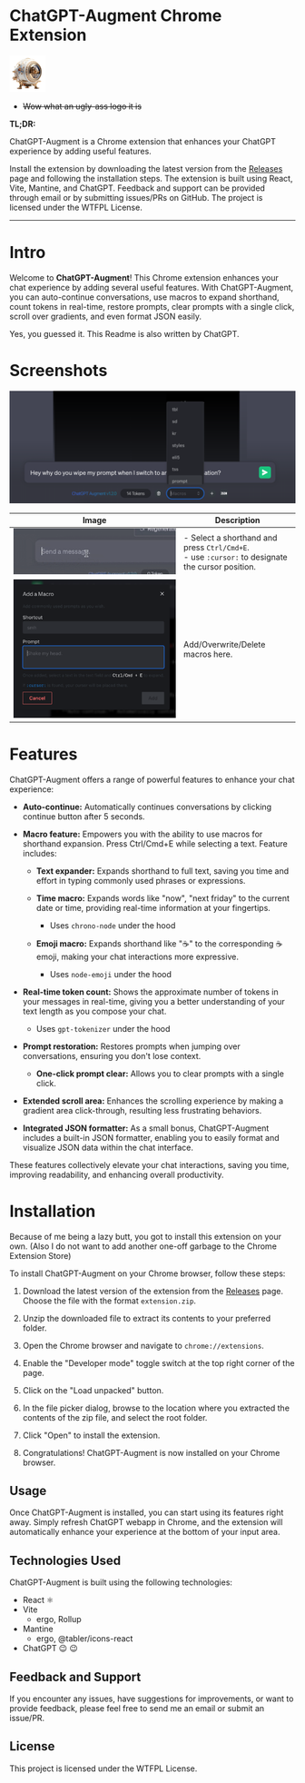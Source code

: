 # ChatGPT-Augment Chrome Extension

![ChatGPT-Augment Logo](public/icon64.png)

- ~~Wow what an ugly-ass logo it is~~

**TL;DR:**

ChatGPT-Augment is a Chrome extension that enhances your ChatGPT experience by adding useful features.

Install the extension by downloading the latest version from the [Releases](https://github.com/zenyr/chatgpt-augment/releases) page and following the installation steps. The extension is built using React, Vite, Mantine, and ChatGPT. Feedback and support can be provided through email or by submitting issues/PRs on GitHub. The project is licensed under the WTFPL License.

---

# Intro

Welcome to **ChatGPT-Augment**! This Chrome extension enhances your chat experience by adding several useful features. With ChatGPT-Augment, you can auto-continue conversations, use macros to expand shorthand, count tokens in real-time, restore prompts, clear prompts with a single click, scroll over gradients, and even format JSON easily.

Yes, you guessed it. This Readme is also written by ChatGPT.

# Screenshots

![Main screenshot](img/main.png)

| Image                                  | Description                                                                                           |
| -------------------------------------- | ----------------------------------------------------------------------------------------------------- |
| ![Text expander](img/expander.gif)     | - Select a shorthand and press `Ctrl/Cmd+E`. <br/> - use `:cursor:` to designate the cursor position. |
| ![Add a macro modal](img/addmodal.png) | Add/Overwrite/Delete macros here.                                                                     |

# Features

ChatGPT-Augment offers a range of powerful features to enhance your chat experience:

- **Auto-continue:** Automatically continues conversations by clicking continue button after 5 seconds.

- **Macro feature:** Empowers you with the ability to use macros for shorthand expansion. Press <key>Ctrl/Cmd+E</key> while selecting a text. Feature includes:

  - **Text expander:** Expands shorthand to full text, saving you time and effort in typing commonly used phrases or expressions.

  - **Time macro:** Expands words like "now", "next friday" to the current date or time, providing real-time information at your fingertips.

    - Uses `chrono-node` under the hood

  - **Emoji macro:** Expands shorthand like ":coffee:" to the corresponding ☕️ emoji, making your chat interactions more expressive.

    - Uses `node-emoji` under the hood

- **Real-time token count:** Shows the approximate number of tokens in your messages in real-time, giving you a better understanding of your text length as you compose your chat.

  - Uses `gpt-tokenizer` under the hood

- **Prompt restoration:** Restores prompts when jumping over conversations, ensuring you don't lose context.

  - **One-click prompt clear:** Allows you to clear prompts with a single click.

- **Extended scroll area:** Enhances the scrolling experience by making a gradient area click-through, resulting less frustrating behaviors.

- **Integrated JSON formatter:** As a small bonus, ChatGPT-Augment includes a built-in JSON formatter, enabling you to easily format and visualize JSON data within the chat interface.

These features collectively elevate your chat interactions, saving you time, improving readability, and enhancing overall productivity.

# Installation

Because of me being a lazy butt, you got to install this extension on your own. (Also I do not want to add another one-off garbage to the Chrome Extension Store)

To install ChatGPT-Augment on your Chrome browser, follow these steps:

1. Download the latest version of the extension from the [Releases](https://github.com/zenyr/chatgpt-augment/releases) page. Choose the file with the format `extension.zip`.

2. Unzip the downloaded file to extract its contents to your preferred folder.

3. Open the Chrome browser and navigate to `chrome://extensions`.

4. Enable the "Developer mode" toggle switch at the top right corner of the page.

5. Click on the "Load unpacked" button.

6. In the file picker dialog, browse to the location where you extracted the contents of the zip file, and select the root folder.

7. Click "Open" to install the extension.

8. Congratulations! ChatGPT-Augment is now installed on your Chrome browser.

## Usage

Once ChatGPT-Augment is installed, you can start using its features right away. Simply refresh ChatGPT webapp in Chrome, and the extension will automatically enhance your experience at the bottom of your input area.

## Technologies Used

ChatGPT-Augment is built using the following technologies:

- React ⚛
- Vite
  - ergo, Rollup
- Mantine
  - ergo, @tabler/icons-react
- ChatGPT :wink: :wink:

## Feedback and Support

If you encounter any issues, have suggestions for improvements, or want to provide feedback, please feel free to send me an email or submit an issue/PR.

## License

This project is licensed under the WTFPL License.

